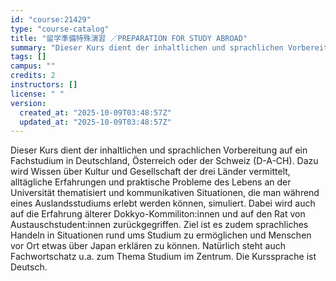 ```yaml
---
id: "course:21429"
type: "course-catalog"
title: "留学準備特殊演習 ／PREPARATION FOR STUDY ABROAD"
summary: "Dieser Kurs dient der inhaltlichen und sprachlichen Vorbereitung auf ein Fachstudium in Deutschland, Österreich oder der…"
tags: []
campus: ""
credits: 2
instructors: []
license: " "
version:
  created_at: "2025-10-09T03:48:57Z"
  updated_at: "2025-10-09T03:48:57Z"
---
```


Dieser Kurs dient der inhaltlichen und sprachlichen Vorbereitung auf ein Fachstudium in Deutschland, Österreich oder der Schweiz (D-A-CH). Dazu wird Wissen über Kultur und Gesellschaft der drei Länder vermittelt, alltägliche Erfahrungen und praktische Probleme des Lebens an der Universität thematisiert und kommunikativen Situationen, die man während eines Auslandsstudiums erlebt werden können, simuliert. Dabei wird auch auf die Erfahrung älterer Dokkyo-Kommiliton:innen und auf den Rat von Austauschstudent:innen zurückgegriffen. Ziel ist es zudem sprachliches Handeln in Situationen rund ums Studium zu ermöglichen und Menschen vor Ort etwas über Japan erklären zu können. Natürlich steht auch Fachwortschatz u.a. zum Thema Studium im Zentrum. Die Kurssprache ist Deutsch.
